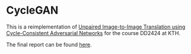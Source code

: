 # CycleGAN
This is a reimplementation of [Unpaired Image-to-Image Translation using Cycle-Consistent Adversarial Networks](https://arxiv.org/pdf/1703.10593.pdf) 
for the course DD2424 at KTH.

The final report can be found [here](AltanAyberk_CycleGan.pdf).
